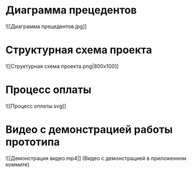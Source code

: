 # **Диаграмма прецедентов**

![[Диаграмма прецедентов.jpg]]

# **Cтруктурная схема проекта**

![[Cтруктурная схема проекта.png|800x100]]

# **Процесс оплаты**

![[Процесс оплаты.svg]]

# **Видео с демонстрацией работы прототипа**

![[Демонстрация видео.mp4]]
(Видео с демонстрацией в приложенном коммите)